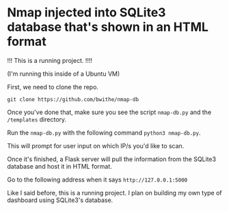# Nmap injected into SQLite3 database that's shown in an HTML format
!!! This is a running project. !!!!

(I'm running this inside of a Ubuntu VM)

First, we need to clone the repo.

```git clone https://github.com/bwithe/nmap-db```

Once you've done that, make sure you see the script ```nmap-db.py``` and the ```/templates``` directory.

Run the ```nmap-db.py``` with the following command ```python3 nmap-db.py```.

This will prompt for user input on which IP/s you'd like to scan.

Once it's finished, a Flask server will pull the information from the SQLite3 database and host it in HTML format.

Go to the following address when it says ```http://127.0.0.1:5000```

Like I said before, this is a running project. I plan on building my own type of dashboard using SQLite3's database.


